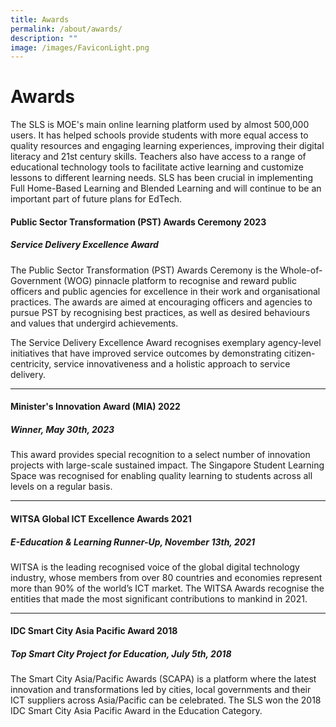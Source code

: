 ```yaml
---
title: Awards
permalink: /about/awards/
description: ""
image: /images/FaviconLight.png
---
```

<h1>Awards</h1>
<p>The SLS is MOE's main online learning platform used by almost 500,000 users. It has helped schools provide students with more equal access to quality resources and engaging learning experiences, improving their digital literacy and 21st century skills. Teachers also have access to a range of educational technology tools to facilitate active learning and customize lessons to different learning needs. SLS has been crucial in implementing Full Home-Based Learning and Blended Learning and will continue to be an important part of future plans for EdTech.</p>
<h4>Public Sector Transformation (PST) Awards Ceremony 2023</h4>
<h5>Service Delivery Excellence Award</h5>
<p>The Public Sector Transformation (PST) Awards Ceremony is the Whole-of-Government (WOG) pinnacle platform to recognise and reward public officers and public agencies for excellence in their work and organisational practices. The awards are aimed at encouraging officers and agencies to pursue PST by recognising best practices, as well as desired behaviours and values that undergird achievements.</p>
<p>The Service Delivery Excellence Award recognises exemplary agency-level initiatives that have improved service outcomes by demonstrating citizen-centricity, service innovativeness and a holistic approach to service delivery.
</p>									
<hr>
<h4>Minister's Innovation Award (MIA) 2022</h4>
<h5>Winner, May 30th, 2023</h5>
<p>This award provides special recognition to a select number of innovation projects with large-scale sustained impact. The Singapore Student Learning Space was recognised for enabling quality learning to students across all levels on a regular basis.</p>							
<hr>
<h4>WITSA Global ICT Excellence Awards 2021</h4>
<h5>E-Education &amp; Learning Runner-Up, November 13th, 2021</h5>
<p>WITSA is the leading recognised voice of the global digital technology industry, whose members from over 80 countries and economies represent more than 90% of the world’s ICT market. The WITSA Awards recognise the entities that made the most significant contributions to mankind in 2021.</p>									
<hr>
<h4>IDC Smart City Asia Pacific Award 2018</h4>
<h5>Top Smart City Project for Education, July 5th, 2018</h5>
<p>The Smart City Asia/Pacific Awards (SCAPA) is a platform where the latest innovation and transformations led by cities, local governments and their ICT suppliers across Asia/Pacific can be celebrated. The SLS won the 2018 IDC Smart City Asia Pacific Award in the Education Category.</p>
